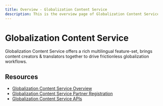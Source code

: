 ```yaml
---
title: Overview - Globalization Content Service 
description: This is the overview page of Globalization Content Service 
---
```



# Globalization Content Service

Globalization Content Service offers a rich multilingual feature-set, brings content creators & translators together to drive frictionless globalization workflows.

## Resources

* [Globalization Content Service Overview](overview/index.md)
* [Globalization Content Service Partner Registration](partner/index.md)
* [Globalization Content Service APIs](api/index.md)